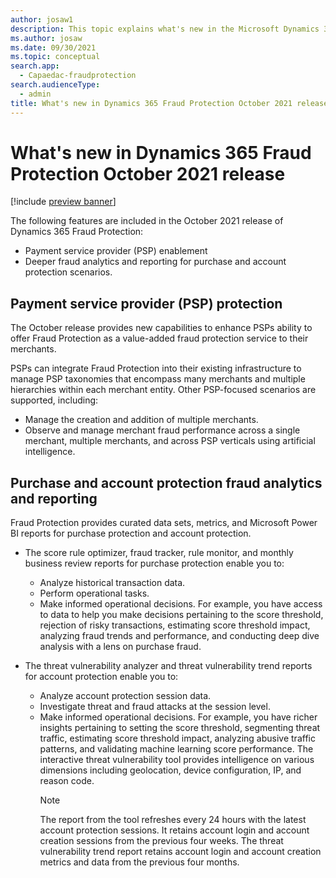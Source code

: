 ```yaml
---
author: josaw1
description: This topic explains what's new in the Microsoft Dynamics 365 Fraud Protection October 2021 release.  
ms.author: josaw
ms.date: 09/30/2021
ms.topic: conceptual
search.app: 
  - Capaedac-fraudprotection
search.audienceType:
  - admin
title: What's new in Dynamics 365 Fraud Protection October 2021 release
---
```


# What's new in Dynamics 365 Fraud Protection October 2021 release

[!include [preview banner](includes/preview-banner.md)]

The following features are included in the October 2021 release of Dynamics 365 Fraud Protection:
- Payment service provider (PSP) enablement
- Deeper fraud analytics and reporting for purchase and account protection scenarios.

## Payment service provider (PSP) protection

The October release provides new capabilities to enhance PSPs ability to offer Fraud Protection as a value-added fraud protection service to their merchants.

PSPs can integrate Fraud Protection into their existing infrastructure to manage PSP taxonomies that encompass many merchants and multiple hierarchies within each merchant entity. Other PSP-focused scenarios are supported, including: 
- Manage the creation and addition of multiple merchants.
- Observe and manage merchant fraud performance across a single merchant, multiple merchants, and across PSP verticals using artificial intelligence.

## Purchase and account protection fraud analytics and reporting

Fraud Protection provides curated data sets, metrics, and Microsoft Power BI reports for purchase protection and account protection. 

- The score rule optimizer, fraud tracker, rule monitor, and monthly business review reports for purchase protection enable you to:
  - Analyze historical transaction data.
  - Perform operational tasks.
  - Make informed operational decisions. For example, you have access to data to help you make decisions pertaining to the score threshold, rejection of risky transactions, estimating score threshold impact, analyzing fraud trends and performance, and conducting deep dive analysis with a lens on purchase fraud. 

- The threat vulnerability analyzer and threat vulnerability trend reports for account protection enable you to:
  - Analyze account protection session data.
  - Investigate threat and fraud attacks at the session level.
  - Make informed operational decisions. For example, you have richer insights pertaining to setting the score threshold, segmenting threat traffic, estimating score threshold impact, analyzing abusive traffic patterns, and validating machine learning score performance. The interactive threat vulnerability tool provides intelligence on various dimensions including geolocation, device configuration, IP, and reason code. 
    >[!NOTE]
    >The report from the tool refreshes every 24 hours with the latest account protection sessions. It retains account login and account creation sessions from the previous four weeks. The threat vulnerability trend report retains account login and account creation metrics and data from the previous four months.
